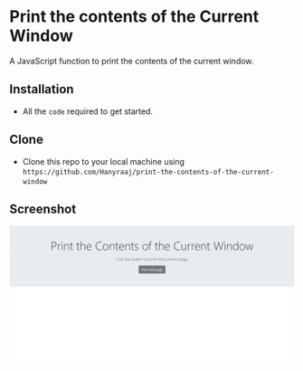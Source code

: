# Print the contents of the Current Window
 A JavaScript function to print the contents of the current window.
## Installation
- All the `code` required to get started.
## Clone
- Clone this repo to your local machine using `https://github.com/Hanyraaj/print-the-contents-of-the-current-window`
## Screenshot
![](screenshot/index.png)
